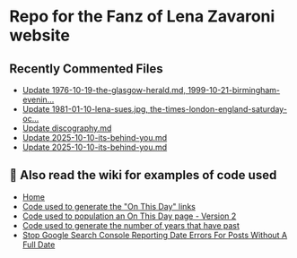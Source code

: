# Repo for the Fanz of Lena Zavaroni website

## Recently Commented Files
<!-- BLOG-POST-LIST:START -->
- [Update 1976-10-19-the-glasgow-herald.md, 1999-10-21-birmingham-evenin…](https://github.com/FanzOfLenaZavaroni/fanzoflenazavaroni.github.io/commit/51e2cd4e29172d70b26690ef985ae68d44b487e8)
- [Update 1981-01-10-lena-sues.jpg, the-times-london-england-saturday-oc…](https://github.com/FanzOfLenaZavaroni/fanzoflenazavaroni.github.io/commit/34fda8d1be376664f0a5b81f3e121a528a316e46)
- [Update discography.md](https://github.com/FanzOfLenaZavaroni/fanzoflenazavaroni.github.io/commit/06357a7f5698e350d777b307767e39fb3f155212)
- [Update 2025-10-10-its-behind-you.md](https://github.com/FanzOfLenaZavaroni/fanzoflenazavaroni.github.io/commit/6eec857e234dfc0a689b17c2d62d9cbcc3a1afb3)
- [Update 2025-10-10-its-behind-you.md](https://github.com/FanzOfLenaZavaroni/fanzoflenazavaroni.github.io/commit/82769dfb4a0ce74c244aa7c1fe20c5216a91371b)
<!-- BLOG-POST-LIST:END -->

## :notebook: Also read the wiki for examples of code used
* [Home](https://github.com/FanzOfLenaZavaroni/fanzoflenazavaroni.github.io/wiki)
* [Code used to generate the "On This Day" links](https://github.com/FanzOfLenaZavaroni/fanzoflenazavaroni.github.io/wiki/On-This-Day-Code)
* [Code used to population an On This Day page - Version 2](https://github.com/FanzOfLenaZavaroni/fanzoflenazavaroni.github.io/wiki/Code-used-to-population-an-On-This-Day-page-%E2%80%90-Version-2)
* [Code used to generate the number of years that have past](https://github.com/FanzOfLenaZavaroni/fanzoflenazavaroni.github.io/wiki/Number-of-years-gone-by-code)
* [Stop Google Search Console Reporting Date Errors For Posts Without A Full Date](https://github.com/FanzOfLenaZavaroni/fanzoflenazavaroni.github.io/wiki/Stop-Google-Search-Console-Reporting-Date-Errors-For-Posts-Without-A-Full-Date)
